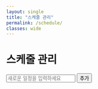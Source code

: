 ```yaml
---
layout: single
title: "스케줄 관리"
permalink: /schedule/
classes: wide
---
```


<div id="scheduler">
    <h1>스케줄 관리</h1>
    <ul id="schedule-list">
        <!-- 동적으로 추가될 일정 목록 -->
    </ul>
    <input type="text" id="new-task" placeholder="새로운 일정을 입력하세요" />
    <button id="add-task-btn">추가</button>
</div>

<script src="/assets/js/scheduler.js"></script> <!-- 스케줄러 기능 -->
